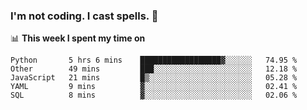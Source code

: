 ### I'm not coding. I cast spells. 🎩

📊 **This week I spent my time on**
<!--START_SECTION:waka-->
```text
Python       5 hrs 6 mins    ██████████████████▓░░░░░░   74.95 % 
Other        49 mins         ███░░░░░░░░░░░░░░░░░░░░░░   12.18 % 
JavaScript   21 mins         █▒░░░░░░░░░░░░░░░░░░░░░░░   05.28 % 
YAML         9 mins          ▓░░░░░░░░░░░░░░░░░░░░░░░░   02.41 % 
SQL          8 mins          ▓░░░░░░░░░░░░░░░░░░░░░░░░   02.06 % 
```
<!--END_SECTION:waka-->
